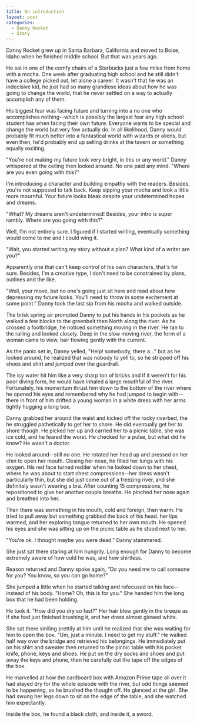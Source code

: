 ```yaml
---
title: An introduction
layout: post
categories:
  - Danny Rocket
  - Story
---
```

Danny Rocket grew up in Santa Barbara, California and moved to Boise, Idaho when he finished middle school. But that was years ago.

He sat in one of the comfy chairs of a Starbucks just a few miles from home with a mocha. One week after graduating high school and he still didn't have a college picked out, let alone a career. It wasn't that he was an indecisive kid, he just had so many grandiose ideas about how he was going to change the world, that he never settled on a way to actually accomplish any of them.

His biggest fear was facing future and turning into a no one who accomplishes nothing--which is possibly the largest fear any high school student has when facing their own future. Everyone wants to be special and change the world but very few actually do. In all likelihood, Danny would probably fit much better into a fantastical world with wizards or aliens, but even then, he'd probably end up selling drinks at the tavern or something equally exciting.

"You're not making my future look very bright, in this or any world." Danny whispered at the ceiling then looked around. No one paid any mind. "Where are you even going with this?"

I'm introducing a character and building empathy with the readers. Besides, you're not supposed to talk back. Keep sipping your mocha and look a little more mournful. Your future looks bleak despite your undetermined hopes and dreams.

"What? My dreams aren't undetermined! Besides, your intro is super rambly. Where are you going with this?"

Well, I'm not entirely sure. I figured if I started writing, eventually something would come to me and I could wing it.

"Wait, you started writing my story without a plan? What kind of a writer are you?"

Apparently one that can't keep control of his own characters, that's for sure. Besides, I'm a creative type, I don't need to be constrained by plans, outlines and the like.

"Well, your move, but no one's going just sit here and read about how depressing my future looks. You'll need to throw in some excitement at some point." Danny took the last sip from his mocha and walked outside.

The brisk spring air prompted Danny to put his hands in his pockets as he walked a few blocks to the greenbelt then North along the river. As he crossed a footbridge, he noticed something moving in the river. He ran to the railing and looked closely. Deep in the slow moving river, the form of a woman came to view, hair flowing gently with the current.

As the panic set in, Danny yelled, "Help! somebody, there a&#8230;" but as he looked around, he realized that was nobody to yell to, so he stripped off his shoes and shirt and jumped over the guardrail.

The icy water hit him like a very sharp ton of bricks and if it weren't for his poor diving form, he would have inhaled a large mouthful of the river. Fortunately, his momentum thrust him down to the bottom of the river where he opened his eyes and remembered why he had jumped to begin with--there in front of him drifted a young woman in a white dress with her arms tightly hugging a long box.

Danny grabbed her around the waist and kicked off the rocky riverbed, the he struggled pathetically to get her to shore. He did eventually get her to shore though. He picked her up and carried her to a picnic table, she was ice cold, and he feared the worst. He checked for a pulse, but what did he know? He wasn't a doctor.

He looked around--still no one. He rotated her head up and pressed on her chin to open her mouth. Closing her nose, he filled her lungs with his oxygen. His red face turned redder when he looked down to her chest, where he was about to start chest compressions--her dress wasn't particularly thin, but she did just come out of a freezing river, and she definitely wasn't wearing a bra. After counting 15 compressions, he repositioned to give her another couple breaths. He pinched her nose again and breathed into her.

Then there was something in his mouth, cold and foreign, then warm. He tried to pull away but something grabbed the back of his head. her lips warmed, and her exploring tongue returned to her own mouth. He opened his eyes and she was sitting up on the picnic table as he stood next to her.

"You're ok. I thought maybe you were dead." Danny stammered.

She just sat there staring at him hungrily. Long enough for Danny to become extremely aware of how cold he was, and how shirtless.

Reason returned and Danny spoke again, "Do you need me to call someone for you? You know, so you can go home?"

She jumped a little when he started talking and refocused on his face--instead of his body. "Home? Oh, this is for you." She handed him the long box that he had been holding.

He took it. "How did you dry so fast?" Her hair blew gently in the breeze as if she had just finished brushing it, and her dress almost glowed white.

She sat there smiling prettily at him until he realized that she was waiting for him to open the box. "Um, just a minute. I need to get my stuff." He walked half way over the bridge and retrieved his belongings. He immediately put on his shirt and sweater then returned to the picnic table with his pocket knife, phone, keys and shoes. He put on the dry socks and shoes and put away the keys and phone, then he carefully cut the tape off the edges of the box.

He marvelled at how the cardboard box with Amazon Prime tape all over it had stayed dry for the whole episode with the river, but odd things seemed to be happening, so he brushed the thought off. He glanced at the girl. She had swung her legs down to sit on the edge of the table, and she watched him expectantly.

Inside the box, he found a black cloth, and inside it, a sword.